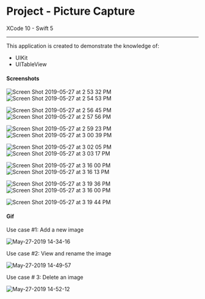 # Project - Picture Capture

XCode 10 - Swift 5

-----

This application is created to demonstrate the knowledge of:

- UIKit
- UITableView


#### Screenshots

![Screen Shot 2019-05-27 at 2 53 32 PM](https://user-images.githubusercontent.com/15698572/58435662-86b1f900-808f-11e9-9154-44463b347f4a.png)![Screen Shot 2019-05-27 at 2 54 53 PM](https://user-images.githubusercontent.com/15698572/58435667-8dd90700-808f-11e9-80f4-dd7afa0911db.png)

![Screen Shot 2019-05-27 at 2 56 45 PM](https://user-images.githubusercontent.com/15698572/58435724-ead4bd00-808f-11e9-9110-c1eb6715217e.png)![Screen Shot 2019-05-27 at 2 57 56 PM](https://user-images.githubusercontent.com/15698572/58435729-f1633480-808f-11e9-9737-a74f368edfc2.png)

![Screen Shot 2019-05-27 at 2 59 23 PM](https://user-images.githubusercontent.com/15698572/58435800-4c952700-8090-11e9-88d5-db6a31be8c89.png)![Screen Shot 2019-05-27 at 3 00 39 PM](https://user-images.githubusercontent.com/15698572/58435806-528b0800-8090-11e9-95cb-166ff841f262.png)

![Screen Shot 2019-05-27 at 3 02 05 PM](https://user-images.githubusercontent.com/15698572/58435853-a39afc00-8090-11e9-8f52-a442eb9db519.png)![Screen Shot 2019-05-27 at 3 03 17 PM](https://user-images.githubusercontent.com/15698572/58435855-a8f84680-8090-11e9-8b43-a7899b25d9e6.png)

![Screen Shot 2019-05-27 at 3 16 00 PM](https://user-images.githubusercontent.com/15698572/58436285-9252ef00-8092-11e9-978b-278ea8c31a05.png)![Screen Shot 2019-05-27 at 3 16 13 PM](https://user-images.githubusercontent.com/15698572/58436297-9e3eb100-8092-11e9-9110-b8604c9e3a52.png)

![Screen Shot 2019-05-27 at 3 19 36 PM](https://user-images.githubusercontent.com/15698572/58436423-49e80100-8093-11e9-815a-02850e24e160.png)![Screen Shot 2019-05-27 at 3 16 00 PM](https://user-images.githubusercontent.com/15698572/58436285-9252ef00-8092-11e9-978b-278ea8c31a05.png)

![Screen Shot 2019-05-27 at 3 19 44 PM](https://user-images.githubusercontent.com/15698572/58436432-4f454b80-8093-11e9-8630-3779e2569eea.png)




#### Gif

Use case #1: Add a new image

![May-27-2019 14-34-16](https://user-images.githubusercontent.com/15698572/58435168-33d74200-808d-11e9-85b2-dd4eef8b1e0a.gif)

Use case #2: View and rename the image

![May-27-2019 14-49-57](https://user-images.githubusercontent.com/15698572/58435501-c88e6f80-808e-11e9-8780-570e95a9a9b3.gif)

Use case # 3: Delete an image

![May-27-2019 14-52-12](https://user-images.githubusercontent.com/15698572/58435583-13a88280-808f-11e9-8f2c-699411e03a49.gif)

